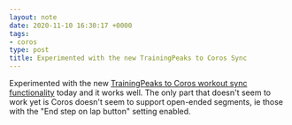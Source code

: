 ```yaml
---
layout: note
date: 2020-11-10 16:30:17 +0000
tags:
- coros
type: post
title: Experimented with the new TrainingPeaks to Coros Sync
---
```


Experimented with the new [TrainingPeaks to Coros workout sync functionality](https://support.coros.com/hc/en-us/articles/360052332691-How-to-download-workouts-and-training-plans-from-TrainingPeaks-to-your-COROS-watch) today and it works well. The only part that doesn't seem to work yet is Coros doesn't seem to support open-ended segments, ie those with the "End step on lap button" setting enabled.